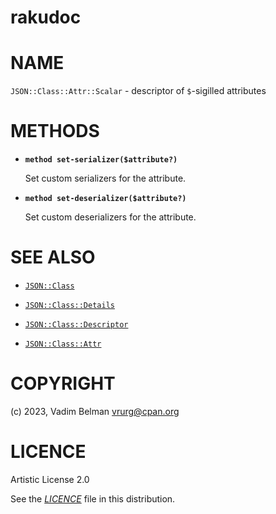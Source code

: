 rakudoc
=======

NAME
====

`JSON::Class::Attr::Scalar` - descriptor of `$`-sigilled attributes

METHODS
=======

  * **`method set-serializer($attribute?)`**

    Set custom serializers for the attribute.

  * **`method set-deserializer($attribute?)`**

    Set custom deserializers for the attribute.

SEE ALSO
========

  * [`JSON::Class`](../Class.md)

  * [`JSON::Class::Details`](Details.md)

  * [`JSON::Class::Descriptor`](../Descriptor.md)

  * [`JSON::Class::Attr`](../Attr.md)

COPYRIGHT
=========

(c) 2023, Vadim Belman <vrurg@cpan.org>

LICENCE
=======

Artistic License 2.0

See the [*LICENCE*](../../../../../LICENCE) file in this distribution.

